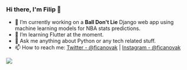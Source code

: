 ### Hi there, I'm Filip 👋

<!--
**ficanovak/ficanovak** is a ✨ _special_ ✨ repository because its `README.md` (this file) appears on your GitHub profile.
-->

- 🔭 I’m currently working on a **Ball Don't Lie** Django web app using machine learning models for NBA stats predictions.
- 🌱 I’m learning Flutter at the moment.
- 💬 Ask me anything about Python or any tech related stuff.
- 📫 How to reach me: [Twitter - @ficanovak](https://twitter.com/ficanovak) | [Instagram - @ficanovak](https://www.instagram.com/ficanovak/)

<img src="https://github-readme-stats.vercel.app/api?username=ficanovak&&show_icons=true&title_color=ffffff&icon_color=bb2acf&text_color=daf7dc&bg_color=191919">
